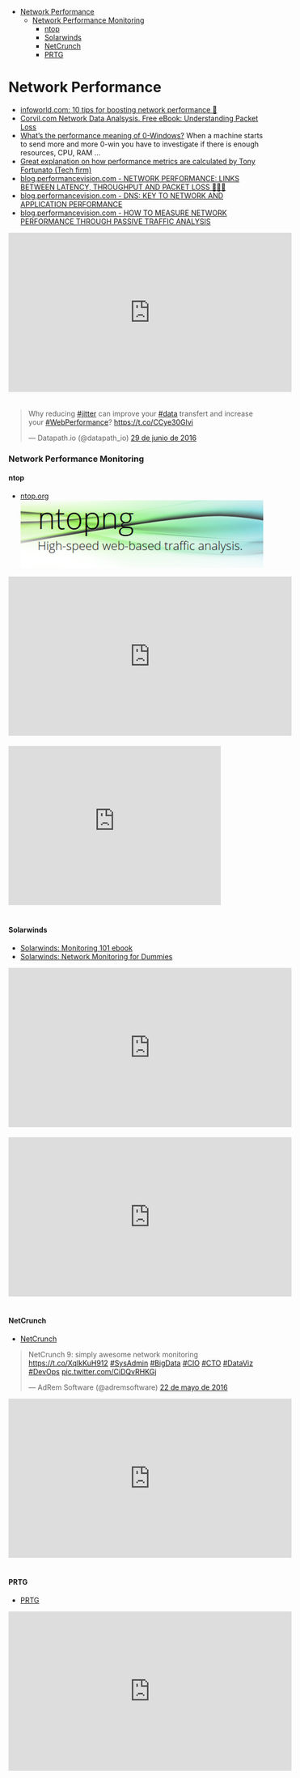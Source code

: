 <!-- MarkdownTOC -->

- [Network Performance](#network-performance)
    - [Network Performance Monitoring](#network-performance-monitoring)
        - [ntop](#ntop)
        - [Solarwinds](#solarwinds)
        - [NetCrunch](#netcrunch)
        - [PRTG](#prtg)

<!-- /MarkdownTOC -->

# Network Performance
- [infoworld.com: 10 tips for boosting network performance 🌟](http://www.infoworld.com/article/2627174/network-monitoring/10-tips-for-boosting-network-performance.html)
- [Corvil.com Network Data Analsysis. Free eBook: Understanding Packet Loss](http://corvil.com/resources/white-papers/ebook-understanding-packet-loss)
- [What’s the performance meaning of 0-Windows?](http://blog.securactive.net/performance-meaning-0-windows/) When a machine starts to send more and more 0-win you have to investigate if there is enough resources, CPU, RAM …
- [Great explanation on how performance metrics are calculated by Tony Fortunato (Tech firm)](http://www.lovemytool.com/blog/2015/10/application-performance-term-connect-time-by-tony-fortunato.html)
- [blog.performancevision.com - NETWORK PERFORMANCE: LINKS BETWEEN LATENCY, THROUGHPUT AND PACKET LOSS 🌟🌟🌟](http://blog.performancevision.com/links-between-latency-throughput-and-packet-loss)
- [blog.performancevision.com - DNS: KEY TO NETWORK AND APPLICATION PERFORMANCE](http://blog.performancevision.com/dns-key-to-network-and-application-performance)
- [blog.performancevision.com - HOW TO MEASURE NETWORK PERFORMANCE THROUGH PASSIVE TRAFFIC ANALYSIS](http://blog.performancevision.com/how-to-measure-network-performance-through-passive-traffic-analysis)

<div class="container">
<iframe width="560" height="315" src="https://www.youtube.com/embed/B8AgMu6Wr5g?rel=0" frameborder="0" allowfullscreen class="video"></iframe>
</div>
<br/>

<blockquote class="twitter-tweet tw-align-center" data-lang="es"><p lang="en" dir="ltr">Why reducing <a href="https://twitter.com/hashtag/jitter?src=hash">#jitter</a> can improve your <a href="https://twitter.com/hashtag/data?src=hash">#data</a> transfert and increase your <a href="https://twitter.com/hashtag/WebPerformance?src=hash">#WebPerformance</a>? <a href="https://t.co/CCye30Glvi">https://t.co/CCye30Glvi</a></p>&mdash; Datapath.io (@datapath_io) <a href="https://twitter.com/datapath_io/status/748124606293225472">29 de junio de 2016</a></blockquote>
<script async src="//platform.twitter.com/widgets.js" charset="utf-8"></script>

### Network Performance Monitoring
#### ntop
- [ntop.org](http://www.ntop.org/)
[![ntopng_logo](images/ntopng_logo.png)](http://www.ntop.org/)

<div class="container">
<iframe width="560" height="315" src="https://www.youtube.com/embed/cs022q4iu4w?rel=0" frameborder="0" allowfullscreen class="video"></iframe>
</div>
<br/>

<div class="container">
<iframe width="420" height="315" src="https://www.youtube.com/embed/q97_sX5gRCc?rel=0" frameborder="0" allowfullscreen class="video"></iframe>
</div>
<br/>

#### Solarwinds
- [Solarwinds: Monitoring 101 ebook](https://thwack.solarwinds.com/docs/DOC-187523)
- [Solarwinds: Network Monitoring for Dummies](http://www.solarwinds.com/lp/bandwidth-analyzer-pack-plus-ebook.aspx)

<div class="container">
<iframe width="560" height="315" src="https://www.youtube.com/embed/TybbmHcxXek?list=PLE5D25EB7AA76EE4B" frameborder="0" allowfullscreen class="video"></iframe>
</div>
<br/>

<div class="container">
<iframe width="560" height="315" src="https://www.youtube.com/embed/-8xPLCIuQzE?rel=0" frameborder="0" allowfullscreen class="video"></iframe>
</div>
<br/>

#### NetCrunch
- [NetCrunch](https://www.adremsoft.com/netcrunch/)

<blockquote class="twitter-tweet tw-align-center" data-lang="es"><p lang="en" dir="ltr">NetCrunch 9: simply awesome network monitoring <a href="https://t.co/XqIkKuH912">https://t.co/XqIkKuH912</a> <a href="https://twitter.com/hashtag/SysAdmin?src=hash">#SysAdmin</a> <a href="https://twitter.com/hashtag/BigData?src=hash">#BigData</a> <a href="https://twitter.com/hashtag/CIO?src=hash">#CIO</a> <a href="https://twitter.com/hashtag/CTO?src=hash">#CTO</a> <a href="https://twitter.com/hashtag/DataViz?src=hash">#DataViz</a> <a href="https://twitter.com/hashtag/DevOps?src=hash">#DevOps</a> <a href="https://t.co/CiDQvRHKGj">pic.twitter.com/CiDQvRHKGj</a></p>&mdash; AdRem Software (@adremsoftware) <a href="https://twitter.com/adremsoftware/status/734183514904616961">22 de mayo de 2016</a></blockquote><script async src="//platform.twitter.com/widgets.js" charset="utf-8"></script>

<div class="container">
<iframe width="560" height="315" src="https://www.youtube.com/embed/e5R0hliHHVk?list=PL4350CA1BB4DE458A" frameborder="0" allowfullscreen class="video"></iframe>
</div>
<br/>

#### PRTG
- [PRTG](https://www.paessler.com/prtg)

<div class="container">
<iframe width="560" height="315" src="https://www.youtube.com/embed/IB-n_aRLgKw?list=PLlzpc0FQ9agj7_SWkChqqisv1Sky8ckgU" frameborder="0" allowfullscreen class="video"></iframe>
</div>
<br/>